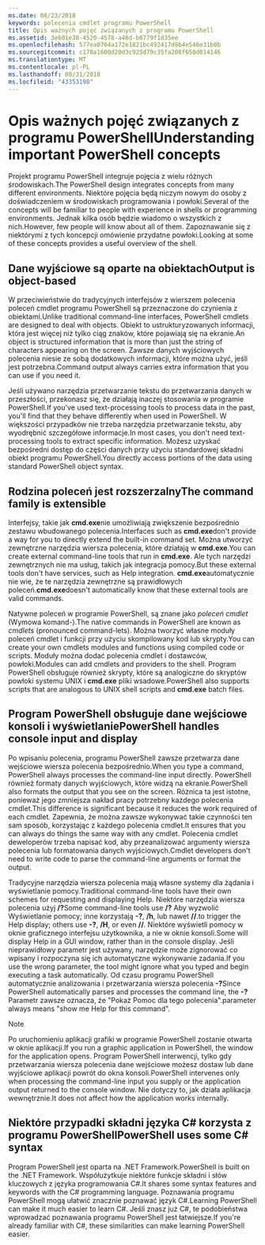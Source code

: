 ```yaml
---
ms.date: 08/23/2018
keywords: polecenia cmdlet programu PowerShell
title: Opis ważnych pojęć związanych z programu PowerShell
ms.assetid: 3e601e38-4520-4578-a48d-b6779f1d35ee
ms.openlocfilehash: 577ea0764a172e1821bc492417d8b4e546e31b0b
ms.sourcegitcommit: c170a1608d20d3c925d79c35fa208f650d014146
ms.translationtype: MT
ms.contentlocale: pl-PL
ms.lasthandoff: 08/31/2018
ms.locfileid: "43353198"
---
```

# <a name="understanding-important-powershell-concepts"></a><span data-ttu-id="e04d5-103">Opis ważnych pojęć związanych z programu PowerShell</span><span class="sxs-lookup"><span data-stu-id="e04d5-103">Understanding important PowerShell concepts</span></span>

<span data-ttu-id="e04d5-104">Projekt programu PowerShell integruje pojęcia z wielu różnych środowiskach.</span><span class="sxs-lookup"><span data-stu-id="e04d5-104">The PowerShell design integrates concepts from many different environments.</span></span> <span data-ttu-id="e04d5-105">Niektóre pojęcia będą niczym nowym do osoby z doświadczeniem w środowiskach programowania i powłoki.</span><span class="sxs-lookup"><span data-stu-id="e04d5-105">Several of the concepts will be familiar to people with experience in shells or programming environments.</span></span> <span data-ttu-id="e04d5-106">Jednak kilka osób będzie wiadomo o wszystkich z nich.</span><span class="sxs-lookup"><span data-stu-id="e04d5-106">However, few people will know about all of them.</span></span> <span data-ttu-id="e04d5-107">Zapoznawanie się z niektórymi z tych koncepcji omówienie przydatne powłoki.</span><span class="sxs-lookup"><span data-stu-id="e04d5-107">Looking at some of these concepts provides a useful overview of the shell.</span></span>

## <a name="output-is-object-based"></a><span data-ttu-id="e04d5-108">Dane wyjściowe są oparte na obiektach</span><span class="sxs-lookup"><span data-stu-id="e04d5-108">Output is object-based</span></span>

<span data-ttu-id="e04d5-109">W przeciwieństwie do tradycyjnych interfejsów z wierszem polecenia poleceń cmdlet programu PowerShell są przeznaczone do czynienia z obiektami.</span><span class="sxs-lookup"><span data-stu-id="e04d5-109">Unlike traditional command-line interfaces, PowerShell cmdlets are designed to deal with objects.</span></span>
<span data-ttu-id="e04d5-110">Obiekt to ustrukturyzowanych informacji, która jest więcej niż tylko ciąg znaków, które pojawiają się na ekranie.</span><span class="sxs-lookup"><span data-stu-id="e04d5-110">An object is structured information that is more than just the string of characters appearing on the screen.</span></span> <span data-ttu-id="e04d5-111">Zawsze danych wyjściowych polecenia niesie ze sobą dodatkowych informacji, które można użyć, jeśli jest potrzebna.</span><span class="sxs-lookup"><span data-stu-id="e04d5-111">Command output always carries extra information that you can use if you need it.</span></span>

<span data-ttu-id="e04d5-112">Jeśli używano narzędzia przetwarzanie tekstu do przetwarzania danych w przeszłości, przekonasz się, że działają inaczej stosowania w programie PowerShell.</span><span class="sxs-lookup"><span data-stu-id="e04d5-112">If you've used text-processing tools to process data in the past, you'll find that they behave differently when used in PowerShell.</span></span> <span data-ttu-id="e04d5-113">W większości przypadków nie trzeba narzędzia przetwarzanie tekstu, aby wyodrębnić szczegółowe informacje.</span><span class="sxs-lookup"><span data-stu-id="e04d5-113">In most cases, you don't need text-processing tools to extract specific information.</span></span> <span data-ttu-id="e04d5-114">Możesz uzyskać bezpośredni dostęp do części danych przy użyciu standardowej składni obiekt programu PowerShell.</span><span class="sxs-lookup"><span data-stu-id="e04d5-114">You directly access portions of the data using standard PowerShell object syntax.</span></span>

## <a name="the-command-family-is-extensible"></a><span data-ttu-id="e04d5-115">Rodzina poleceń jest rozszerzalny</span><span class="sxs-lookup"><span data-stu-id="e04d5-115">The command family is extensible</span></span>

<span data-ttu-id="e04d5-116">Interfejsy, takie jak **cmd.exe**nie umożliwiają zwiększenie bezpośrednio zestawu wbudowanego polecenia.</span><span class="sxs-lookup"><span data-stu-id="e04d5-116">Interfaces such as **cmd.exe**don't provide a way for you to directly extend the built-in command set.</span></span> <span data-ttu-id="e04d5-117">Można utworzyć zewnętrzne narzędzia wiersza polecenia, które działają w **cmd.exe**.</span><span class="sxs-lookup"><span data-stu-id="e04d5-117">You can create external command-line tools that run in **cmd.exe**.</span></span> <span data-ttu-id="e04d5-118">Ale tych narzędzi zewnętrznych nie ma usług, takich jak integracja pomocy.</span><span class="sxs-lookup"><span data-stu-id="e04d5-118">But these external tools don't have services, such as Help integration.</span></span> <span data-ttu-id="e04d5-119">**cmd.exe**automatycznie nie wie, że te narzędzia zewnętrzne są prawidłowych poleceń.</span><span class="sxs-lookup"><span data-stu-id="e04d5-119">**cmd.exe**doesn't automatically know that these external tools are valid commands.</span></span>

<span data-ttu-id="e04d5-120">Natywne poleceń w programie PowerShell, są znane jako *poleceń cmdlet* (Wymowa komand-).</span><span class="sxs-lookup"><span data-stu-id="e04d5-120">The native commands in PowerShell are known as *cmdlets* (pronounced command-lets).</span></span> <span data-ttu-id="e04d5-121">Można tworzyć własne moduły poleceń cmdlet i funkcji przy użyciu skompilowany kod lub skrypty.</span><span class="sxs-lookup"><span data-stu-id="e04d5-121">You can create your own cmdlets modules and functions using compiled code or scripts.</span></span> <span data-ttu-id="e04d5-122">Moduły można dodać polecenia cmdlet i dostawców, powłoki.</span><span class="sxs-lookup"><span data-stu-id="e04d5-122">Modules can add cmdlets and providers to the shell.</span></span> <span data-ttu-id="e04d5-123">Program PowerShell obsługuje również skrypty, które są analogiczne do skryptów powłoki systemu UNIX i **cmd.exe** pliki wsadowe.</span><span class="sxs-lookup"><span data-stu-id="e04d5-123">PowerShell also supports scripts that are analogous to UNIX shell scripts and **cmd.exe** batch files.</span></span>

## <a name="powershell-handles-console-input-and-display"></a><span data-ttu-id="e04d5-124">Program PowerShell obsługuje dane wejściowe konsoli i wyświetlanie</span><span class="sxs-lookup"><span data-stu-id="e04d5-124">PowerShell handles console input and display</span></span>

<span data-ttu-id="e04d5-125">Po wpisaniu polecenia, programu PowerShell zawsze przetwarza dane wejściowe wiersza polecenia bezpośrednio.</span><span class="sxs-lookup"><span data-stu-id="e04d5-125">When you type a command, PowerShell always processes the command-line input directly.</span></span> <span data-ttu-id="e04d5-126">PowerShell również formaty danych wyjściowych, które widzą na ekranie.</span><span class="sxs-lookup"><span data-stu-id="e04d5-126">PowerShell also formats the output that you see on the screen.</span></span> <span data-ttu-id="e04d5-127">Różnica ta jest istotne, ponieważ jego zmniejsza nakład pracy potrzebny każdego polecenia cmdlet.</span><span class="sxs-lookup"><span data-stu-id="e04d5-127">This difference is significant because it reduces the work required of each cmdlet.</span></span> <span data-ttu-id="e04d5-128">Zapewnia, że można zawsze wykonywać takie czynności ten sam sposób, korzystając z każdego polecenia cmdlet.</span><span class="sxs-lookup"><span data-stu-id="e04d5-128">It ensures that you can always do things the same way with any cmdlet.</span></span> <span data-ttu-id="e04d5-129">Polecenia cmdlet deweloperów trzeba napisać kod, aby przeanalizować argumenty wiersza polecenia lub formatowania danych wyjściowych.</span><span class="sxs-lookup"><span data-stu-id="e04d5-129">Cmdlet developers don't need to write code to parse the command-line arguments or format the output.</span></span>

<span data-ttu-id="e04d5-130">Tradycyjne narzędzia wiersza polecenia mają własne systemy dla żądania i wyświetlanie pomocy.</span><span class="sxs-lookup"><span data-stu-id="e04d5-130">Traditional command-line tools have their own schemes for requesting and displaying Help.</span></span> <span data-ttu-id="e04d5-131">Niektóre narzędzia wiersza polecenia użyj **/?**</span><span class="sxs-lookup"><span data-stu-id="e04d5-131">Some command-line tools use **/?**</span></span> <span data-ttu-id="e04d5-132">Aby wyzwolić Wyświetlanie pomocy; inne korzystają **-?**, **/h**, lub nawet **//**.</span><span class="sxs-lookup"><span data-stu-id="e04d5-132">to trigger the Help display; others use **-?**, **/H**, or even **//**.</span></span> <span data-ttu-id="e04d5-133">Niektóre wyświetli pomocy w oknie graficznego interfejsu użytkownika, a nie w oknie konsoli.</span><span class="sxs-lookup"><span data-stu-id="e04d5-133">Some will display Help in a GUI window, rather than in the console display.</span></span> <span data-ttu-id="e04d5-134">Jeśli nieprawidłowy parametr jest używany, narzędzie może zignorować co wpisany i rozpoczyna się ich automatyczne wykonywanie zadania.</span><span class="sxs-lookup"><span data-stu-id="e04d5-134">If you use the wrong parameter, the tool might ignore what you typed and begin executing a task automatically.</span></span>
<span data-ttu-id="e04d5-135">Od czasu programu PowerShell automatycznie analizowania i przetwarzania wiersza polecenia **-?**</span><span class="sxs-lookup"><span data-stu-id="e04d5-135">Since PowerShell automatically parses and processes the command line, the **-?**</span></span> <span data-ttu-id="e04d5-136">Parametr zawsze oznacza, że "Pokaż Pomoc dla tego polecenia".</span><span class="sxs-lookup"><span data-stu-id="e04d5-136">parameter always means "show me Help for this command".</span></span>

> [!NOTE]
> <span data-ttu-id="e04d5-137">Po uruchomieniu aplikacji grafiki w programie PowerShell zostanie otwarta w oknie aplikacji.</span><span class="sxs-lookup"><span data-stu-id="e04d5-137">If you run a graphic application in PowerShell, the window for the application opens.</span></span>
> <span data-ttu-id="e04d5-138">Program PowerShell interwencji, tylko gdy przetwarzania wiersza polecenia dane wejściowe możesz dostaw lub dane wyjściowe aplikacji powrót do okna konsoli.</span><span class="sxs-lookup"><span data-stu-id="e04d5-138">PowerShell intervenes only when processing the command-line input you supply or the application output returned to the console window.</span></span> <span data-ttu-id="e04d5-139">Nie dotyczy to, jak działa aplikacja wewnętrznie.</span><span class="sxs-lookup"><span data-stu-id="e04d5-139">It does not affect how the application works internally.</span></span>

## <a name="powershell-uses-some-c-syntax"></a><span data-ttu-id="e04d5-140">Niektóre przypadki składni języka C# korzysta z programu PowerShell</span><span class="sxs-lookup"><span data-stu-id="e04d5-140">PowerShell uses some C# syntax</span></span>

<span data-ttu-id="e04d5-141">Program PowerShell jest oparta na .NET Framework.</span><span class="sxs-lookup"><span data-stu-id="e04d5-141">PowerShell is built on the .NET Framework.</span></span> <span data-ttu-id="e04d5-142">Współużytkuje niektóre funkcje składni i słów kluczowych z języka programowania C#.</span><span class="sxs-lookup"><span data-stu-id="e04d5-142">It shares some syntax features and keywords with the C# programming language.</span></span> <span data-ttu-id="e04d5-143">Poznawania programu PowerShell mogą ułatwić znacznie poznawać język C#.</span><span class="sxs-lookup"><span data-stu-id="e04d5-143">Learning PowerShell can make it much easier to learn C#.</span></span> <span data-ttu-id="e04d5-144">Jeśli znasz już C#, te podobieństwa wprowadzać poznawania programu PowerShell jest łatwiejsze.</span><span class="sxs-lookup"><span data-stu-id="e04d5-144">If you're already familiar with C#, these similarities can make learning PowerShell easier.</span></span>
